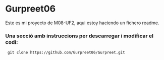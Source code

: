 # Gurpreet06

 Este es mi proyecto de M08-UF2, aqui estoy haciendo un fichero readme. 
 
 ### Una secció amb instruccions per descarregar i modificar el codi:

```
 git clone https://github.com/Gurpreet06/Gurpreet.git
 ```

